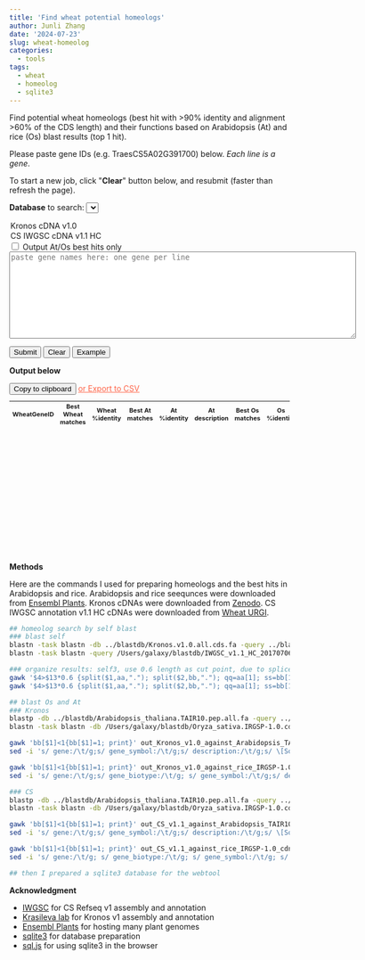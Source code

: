 ```yaml
---
title: 'Find wheat potential homeologs'
author: Junli Zhang
date: '2024-07-23'
slug: wheat-homeolog
categories:
  - tools
tags:
  - wheat
  - homeolog
  - sqlite3
---
```


Find potential wheat homeologs (best hit with >90% identity and alignment >60% of the CDS length) and their functions based on Arabidopsis (At) and rice (Os) blast results (top 1 hit).

Please paste gene IDs (e.g. TraesCS5A02G391700) below. *Each line is a gene*.

To start a new job, click "**Clear**" button below, and resubmit (faster than refresh the page).

**Database** to search:
<select id="box1">
  <option value="Kronos_cDNA_v1.0">Kronos cDNA v1.0</option>
  <option value="CS_cDNA_HC_v1.1">CS IWGSC cDNA v1.1 HC</option>
</select>  
<input type="checkbox" id="check1" name="check1" />
<label for="check1">Output At/Os best hits only</label>

<textarea rows="10" cols="75" id="input" placeholder="paste gene names here: one gene per line"></textarea>
<br />

<button id="run">Submit</button>
<button id="clearseq">Clear</button>
<button id="example">Example</button>

**Output below**

<!-- <textarea rows="10" cols="75" id="output" ></textarea> -->
<!-- <br /> -->
<p id="alert" style="color:blue";></p>
<button id="copytable">Copy to clipboard</button>
<a download="wheat_homeolog_and_function.csv" href="#" onclick="return ExcellentExport.csv(this, 'datatable');" style="color:Tomato;">or Export to CSV</a>
<!-- The button used to copy the text -->
<table id="datatable" style="font-size: 11px;" align="left">
<thead id="thead">
    <tr>
        <th>WheatGeneID</th>
        <th>Best Wheat matches</th>
        <th>Wheat %identity</th>
        <th>Best At matches</th>
        <th>At %identity</th>
        <th>At description</th>
        <th>Best Os matches</th>
        <th>Os %identity</th>
        <th>Os description</th>
    </tr>
</thead>
    <tbody id="tbody"></tbody>
</table>

<div id="gap1" style="margin-top: 300px;"></div>

**Methods**

Here are the commands I used for preparing homeologs and the best hits in Arabidopsis and rice. Arabidopsis and rice seequnces were downloaded from [Ensembl Plants](https://plants.ensembl.org/index.html). Kronos cDNAs were downloaded from [Zenodo](https://zenodo.org/records/11106422). CS IWGSC annotation v1.1 HC cDNAs were downloaded from [Wheat URGI](https://urgi.versailles.inra.fr/download/iwgsc/IWGSC_RefSeq_Annotations/v1.1/).

``` sh
## homeolog search by self blast
### blast self
blastn -task blastn -db ../blastdb/Kronos.v1.0.all.cds.fa -query ../blastdb/Kronos.v1.0.all.cds.fa -outfmt "6 std qlen slen" -perc_identity 90 -word_size 20 -num_threads 40 -out out_Kronos_v1.0_cdna_self_wordsize20.txt &
blastn -task blastn -query /Users/galaxy/blastdb/IWGSC_v1.1_HC_20170706_cds.fasta -db /Users/galaxy/blastdb/IWGSC_v1.1_HC_20170706_cds.fasta -outfmt "6 std qlen slen" -perc_identity 90 -word_size 20 -num_threads 40 -out out_CS_v1.1_HC_self_wordsize20.txt &

### organize results: self3, use 0.6 length as cut point, due to splice variation
gawk '$4>$13*0.6 {split($1,aa,"."); split($2,bb,"."); qq=aa[1]; ss=bb[1]; if(!(qq"\t"ss in cc)) {cc[qq"\t"ss]++; printf("%s\t%s\t%.f\t%s\n",qq,ss,$3,$4)} }' out_CS_v1.1_HC_self_wordsize20.txt > filtered_CS_v1.1_HC_self3.txt
gawk '$4>$13*0.6 {split($1,aa,"."); split($2,bb,"."); qq=aa[1]; ss=bb[1]; if(!(qq"\t"ss in cc)) {cc[qq"\t"ss]++; printf("%s\t%s\t%.f\t%s\n",qq,ss,$3,$4)} }' out_Kronos_v1.0_cdna_self_wordsize20.txt > filtered_Kronos_self3.txt

## blast Os and At
### Kronos
blastp -db ../blastdb/Arabidopsis_thaliana.TAIR10.pep.all.fa -query ../blastdb/Kronos.v1.0.all.pep.fa -outfmt "6 std qlen slen stitle" -max_target_seqs 6 -word_size 3 -num_threads 40 -out out_Kronos_v1.0_against_Arabidopsis_TAIR10_pep_wordsize3.txt &
blastn -task blastn -db /Users/galaxy/blastdb/Oryza_sativa.IRGSP-1.0.cds.all.fa -query ../blastdb/Kronos.v1.0.all.cds.fa -outfmt "6 std qlen slen stitle" -max_target_seqs 6 -word_size 15 -num_threads 40 -out out_Kronos_v1.0_against_rice_IRGSP-1.0_cdna_wordsize15.txt &

gawk 'bb[$1]<1{bb[$1]=1; print}' out_Kronos_v1.0_against_Arabidopsis_TAIR10_pep_wordsize3.txt > top1hit_out_Kronos_v1.0_against_Arabidopsis_TAIR10_pep_wordsize3.txt
sed -i 's/ gene:/\t/g;s/ gene_symbol:/\t/g;s/ description:/\t/g;s/ \[Source/\t/g' top1hit_out_Kronos_v1.0_against_Arabidopsis_TAIR10_pep_wordsize3.txt

gawk 'bb[$1]<1{bb[$1]=1; print}' out_Kronos_v1.0_against_rice_IRGSP-1.0_cdna_wordsize15.txt > top1hit_out_Kronos_v1.0_against_rice_IRGSP-1.0_cdna_wordsize15.txt
sed -i 's/ gene:/\t/g;s/ gene_biotype:/\t/g; s/ gene_symbol:/\t/g;s/ description:/\t/g' top1hit_out_Kronos_v1.0_against_rice_IRGSP-1.0_cdna_wordsize15.txt

### CS
blastp -db ../blastdb/Arabidopsis_thaliana.TAIR10.pep.all.fa -query ../blastdb/Triticum_aestivum.IWGSC.pep.all.fa -outfmt "6 std qlen slen stitle" -max_target_seqs 6 -word_size 3 -num_threads 40 -out out_CS_v1.1_against_Arabidopsis_TAIR10_pep_wordsize3.txt &
blastn -task blastn -db /Users/galaxy/blastdb/Oryza_sativa.IRGSP-1.0.cds.all.fa -query /Users/galaxy/blastdb/IWGSC_v1.1_HC_20170706_cds.fasta -outfmt "6 std qlen slen stitle" -max_target_seqs 6 -word_size 11 -num_threads 40 -out out_CS_v1.1_against_rice_IRGSP-1.0_cdna_wordsize11.txt &

gawk 'bb[$1]<1{bb[$1]=1; print}' out_CS_v1.1_against_Arabidopsis_TAIR10_pep_wordsize3.txt > top1hit_out_CS_v1.1_against_Arabidopsis_TAIR10_pep_wordsize3.txt
sed -i 's/ gene:/\t/g;s/ gene_symbol:/\t/g;s/ description:/\t/g;s/ \[Source/\t/g' top1hit_out_CS_v1.1_against_Arabidopsis_TAIR10_pep_wordsize3.txt

gawk 'bb[$1]<1{bb[$1]=1; print}' out_CS_v1.1_against_rice_IRGSP-1.0_cdna_wordsize11.txt > top1hit_CS_v1.1_against_rice_IRGSP-1.0_cdna_wordsize11.txt
sed -i 's/ gene:/\t/g; s/ gene_biotype:/\t/g; s/ gene_symbol:/\t/g; s/ description:/\t/g'  top1hit_CS_v1.1_against_rice_IRGSP-1.0_cdna_wordsize11.txt

## then I prepared a sqlite3 database for the webtool

```

**Acknowledgment**

- [IWGSC](https://www.wheatgenome.org/) for CS Refseq v1 assembly and annotation
- [Krasileva lab](https://krasilevalab.org/) for Kronos v1 assembly and annotation
- [Ensembl Plants](https://plants.ensembl.org/index.html) for hosting many plant genomes
- [sqlite3](https://www.sqlite.org/) for database preparation
- [sql.js](https://sql.js.org/) for using sqlite3 in the browser

<script src="/tools/sqljs/v1.10.3/sql-wasm.js"></script>
<!-- <script src="/tools/sqlite3/3.46.0/sqlite3.js"></script> -->
<script type="module" src="/libs/get-wheat-homeologs-v6.js"></script>
<script src="/libs/excellentexport.min.js"></script>
<script src="/libs/pako_inflate.min.js"></script>
